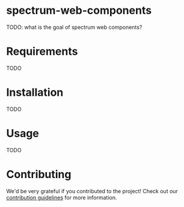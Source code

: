 # spectrum-web-components

TODO: what is the goal of spectrum web components?

# Requirements

TODO

# Installation

TODO

# Usage

TODO

# Contributing

We'd be very grateful if you contributed to the project! Check out our
[contribution guidelines](CONTRIBUTING.md) for more information.
